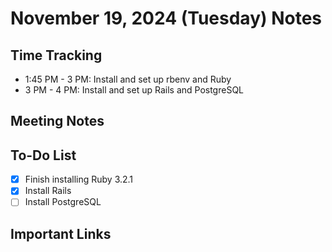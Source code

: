 # November 19, 2024 (Tuesday) Notes

## Time Tracking
- 1:45 PM - 3 PM: Install and set up rbenv and Ruby
- 3 PM - 4 PM: Install and set up Rails and PostgreSQL

## Meeting Notes

## To-Do List
- [x] Finish installing Ruby 3.2.1
- [x] Install Rails
- [ ] Install PostgreSQL
## Important Links
